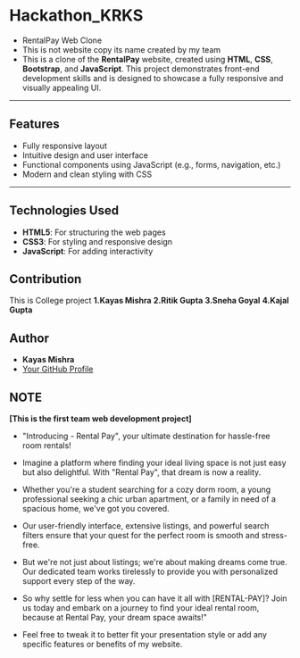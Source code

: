 # Hackathon_KRKS
- RentalPay Web Clone
- This is not website copy its name created by my team
- This is a clone of the **RentalPay** website, created using **HTML**, **CSS**, **Bootstrap**, and **JavaScript**. This project demonstrates front-end development skills and is designed to showcase a fully responsive and visually appealing UI.  

---

## Features  
- Fully responsive layout  
- Intuitive design and user interface  
- Functional components using JavaScript (e.g., forms, navigation, etc.)  
- Modern and clean styling with CSS  

---

## Technologies Used  
- **HTML5**: For structuring the web pages  
- **CSS3**: For styling and responsive design  
- **JavaScript**: For adding interactivity  

## Contribution  
This is College project
**1.Kayas Mishra**
**2.Ritik Gupta** 
**3.Sneha Goyal**
**4.Kajal Gupta**

## Author  
- **Kayas Mishra**  
- [Your GitHub Profile](https://github.com/KayasSecret)  

## NOTE
**[This is the first team web development project]**

- "Introducing - Rental Pay", your ultimate destination for hassle-free room rentals! 

- Imagine a platform where finding your ideal living space is not just easy but also delightful. With "Rental Pay", that dream is now a reality.

- Whether you're a student searching for a cozy dorm room, a young professional seeking a chic urban apartment, or a family in need of a spacious home, we've got you covered.

- Our user-friendly interface, extensive listings, and powerful search filters ensure that your quest for the perfect room is smooth and stress-free.

- But we're not just about listings; we're about making dreams come true. Our dedicated team works tirelessly to provide you with personalized support every step of the way.

- So why settle for less when you can have it all with [RENTAL-PAY]? Join us today and embark on a journey to find your ideal rental room, because at Rental Pay, your dream space awaits!"

- Feel free to tweak it to better fit your presentation style or add any specific features or benefits of my website.
